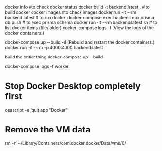 docker info #to check docker status
docker build -t backend:latest .  # to build docker
docker images #to check images
docker run -it --rm backend:latest # to run docker
docker-compose exec backend npx prisma db push # to exec prisma schema
docker run -it --rm backend:latest sh # to list docker items (file/folder)
docker-compose logs -f (View the logs of the docker containers.) 

docker-compose up --build -d (Rebuild and restart the docker containers.)
docker run -it --rm -p 4000:4000 backend:latest

build the entier thing 
docker-compose up --build

docker-compose logs -f worker


# Stop Docker Desktop completely first
osascript -e 'quit app "Docker"'

# Remove the VM data
rm -rf ~/Library/Containers/com.docker.docker/Data/vms/0/
